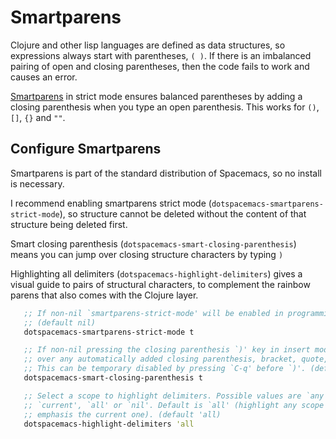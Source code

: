 # Smartparens

Clojure and other lisp languages are defined as data structures, so expressions always start with parentheses, `( )`.  If there is an imbalanced pairing of open and closing parentheses, then the code fails to work and causes an error.

[Smartparens](https://github.com/Fuco1/smartparens/wiki#getting-started) in strict mode ensures balanced parentheses by adding a closing parenthesis when you type an open parenthesis.  This works for `()`, `[]`, `{}` and `""`.

## Configure Smartparens

Smartparens is part of the standard distribution of Spacemacs, so no install is necessary.

I recommend enabling smartparens strict mode (`dotspacemacs-smartparens-strict-mode`), so structure cannot be deleted without the content of that structure being deleted first.

Smart closing parenthesis (`dotspacemacs-smart-closing-parenthesis`) means you can jump over closing structure characters by typing `)`

Highlighting all delimiters (`dotspacemacs-highlight-delimiters`) gives a visual guide to pairs of structural characters, to complement the rainbow parens that also comes with the Clojure layer.


```clojure
   ;; If non-nil `smartparens-strict-mode' will be enabled in programming modes.
   ;; (default nil)
   dotspacemacs-smartparens-strict-mode t

   ;; If non-nil pressing the closing parenthesis `)' key in insert mode passes
   ;; over any automatically added closing parenthesis, bracket, quote, etc…
   ;; This can be temporary disabled by pressing `C-q' before `)'. (default nil)
   dotspacemacs-smart-closing-parenthesis t

   ;; Select a scope to highlight delimiters. Possible values are `any',
   ;; `current', `all' or `nil'. Default is `all' (highlight any scope and
   ;; emphasis the current one). (default 'all)
   dotspacemacs-highlight-delimiters 'all
```
